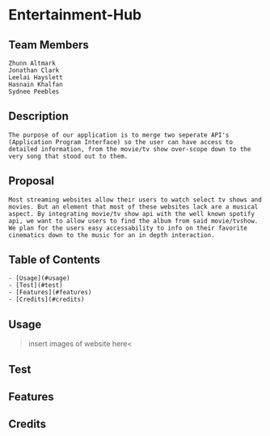# Entertainment-Hub

## Team Members
```
Zhunn Altmark
Jonathan Clark
Leelai Hayslett
Hasnain Khalfan
Sydnee Peebles
```
## Description 
```
The purpose of our application is to merge two seperate API's (Application Program Interface) so the user can have access to detailed information, from the movie/tv show over-scope down to the very song that stood out to them.
```
## Proposal
```
Most streaming websites allow their users to watch select tv shows and movies. But an element that most of these websites lack are a musical aspect. By integrating movie/tv show api with the well known spotify api, we want to allow users to find the album from said movie/tvshow. We plan for the users easy accessability to info on their favorite cinematics down to the music for an in depth interaction. 
```
## Table of Contents
```
- [Usage](#usage)
- [Test](#test)
- [Features](#features)
- [Credits](#credits)
```
## Usage
>insert images of website here<
## Test
## Features
## Credits